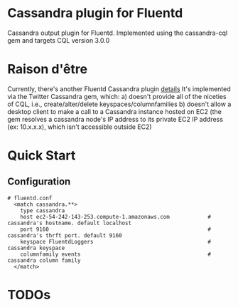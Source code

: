 # Cassandra plugin for Fluentd

Cassandra output plugin for Fluentd.
Implemented using the cassandra-cql gem and targets CQL version 3.0.0

# Raison d'être
Currently, there's another Fluentd Cassandra plugin [details](https://github.com/tomitakazutaka/fluent-plugin-cassandra)
It's implemented via the Twitter Cassandra gem, which:
 a) doesn't provide all of the niceties of CQL, i.e., create/alter/delete keyspaces/columnfamilies
 b) doesn't allow a desktop client to make a call to a Cassandra instance hosted on EC2
    (the gem resolves a cassandra node's IP address to its private EC2
     IP address (ex: 10.x.x.x), which isn't accessible outside EC2)

# Quick Start

## Configuration
    # fluentd.conf
      <match cassandra.**>
        type cassandra
        host ec2-54-242-143-253.compute-1.amazonaws.com            # cassandra's hostname. default localhost
        port 9160                                                  # cassandra's thrft port. default 9160
        keyspace FluentdLoggers                                    # cassandra keyspace
        columnfamily events                                        # cassandra column family
      </match>

# TODOs
